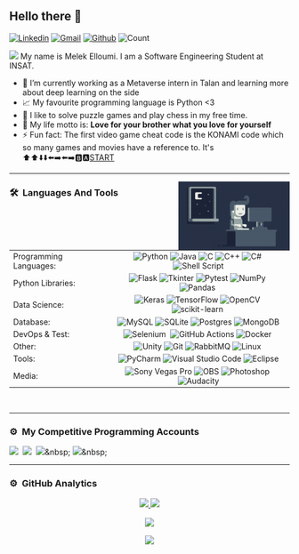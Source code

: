 ## Hello there 👋
[![Linkedin](https://img.shields.io/badge/-melek_elloumi-blue?style=flat&logo=Linkedin&logoColor=white)](https://www.linkedin.com/in/melek-elloumi/) [![Gmail](https://img.shields.io/badge/-melek_elloumi-c14438?style=flat&logo=Gmail&logoColor=white)](mailto:melek.elloumi@insat.ucar.tn) [![Github](https://img.shields.io/github/followers/MelekElloumi?label=Follow&style=social)](https://github.com/MelekElloumi) ![Count](https://visitor-badge.laobi.icu/badge?page_id=MelekElloumi.MelekElloumi)

<img src="https://readme-typing-svg.herokuapp.com?lines=Software+Engineering+Student;Data%20Science%20Enthusiast;Problem%20Solver&center=false&width=500&height=50">
My name is Melek Elloumi. I am a Software Engineering Student at INSAT. 

- 🔭&nbsp;I’m currently working as a Metaverse intern in Talan and learning more about deep learning on the side
- 📈&nbsp;My favourite programming language is Python <3
- 🎲&nbsp;I like to solve puzzle games and play chess in my free time.
- 💫&nbsp;My life motto is: **Love for your brother what you love for yourself**
- ⚡&nbsp;Fun fact: The first video game cheat code is the KONAMI code which so many games and movies have a reference to. It's ⬆️⬆️⬇️⬇️⬅️➡️⬅️➡️🅱️🅰️<ins>START</ins>

---------------------------------------------------------------------------------------------------------------
<img alt="Night Coding" src="https://raw.githubusercontent.com/AVS1508/AVS1508/master/assets/Night-Coding.gif" align="right" width="200"/>

### 🛠 &nbsp;**Languages And Tools**

|  |  |
| :----------- | :-----------: |
|Programming Languages: | ![Python](https://img.shields.io/badge/-Python-FFD700?style=flat&logo=python&logoColor=white)&nbsp;![Java](https://img.shields.io/badge/-Java-FFD700?style=flat&logo=Java&logoColor=white)&nbsp;![C](https://img.shields.io/badge/-C-FFD700?style=flat&logo=C&logoColor=white)&nbsp;![C++](https://img.shields.io/badge/-C++-C0C0C0?style=flat&logo=C%2B%2B&logoColor=white)&nbsp;![C#](https://img.shields.io/badge/c%23-C0C0C0?style=flat&logo=c-sharp&logoColor=white)&nbsp;![Shell Script](https://img.shields.io/badge/shell_script-CD7F32?style=flat&logo=gnu-bash&logoColor=white)|
| Python Libraries: |![Flask](https://img.shields.io/badge/flask-FFD700?style=flat&logo=flask&logoColor=white)&nbsp;![Tkinter](https://img.shields.io/badge/Tkinter-FFD700?style=flat&logo=python&logoColor=white)&nbsp;![Pytest](https://img.shields.io/badge/Pytest-FFD700?style=flat&logo=python&logoColor=white)&nbsp;![NumPy](https://img.shields.io/badge/numpy-C0C0C0?style=flat&logo=numpy&logoColor=white)&nbsp;![Pandas](https://img.shields.io/badge/pandas-C0C0C0?style=flat&logo=pandas&logoColor=white)&nbsp;
| Data Science: | ![Keras](https://img.shields.io/badge/Keras-FFD700?style=flat&logo=Keras&logoColor=white)&nbsp;![TensorFlow](https://img.shields.io/badge/TensorFlow-C0C0C0?style=flat&logo=TensorFlow&logoColor=white)&nbsp;![OpenCV](https://img.shields.io/badge/OpenCV-CD7F32?style=flat&logo=OpenCV&logoColor=white)&nbsp;![scikit-learn](https://img.shields.io/badge/scikit--learn-CD7F32?style=flat&logo=scikit-learn&logoColor=white)&nbsp;
| Database: |![MySQL](https://img.shields.io/badge/mysql-FFD700?style=flat&logo=mysql&logoColor=white)&nbsp;![SQLite](https://img.shields.io/badge/sqlite-FFD700?style=flat&logo=sqlite&logoColor=white)&nbsp;![Postgres](https://img.shields.io/badge/postgres-C0C0C0?style=flat&logo=postgresql&logoColor=white)&nbsp;![MongoDB](https://img.shields.io/badge/MongoDB-CD7F32?style=flat&logo=mongodb&logoColor=white)
| DevOps & Test: |![Selenium](https://img.shields.io/badge/-selenium-FFD700?style=flat&logo=selenium&logoColor=white)&nbsp; ![GitHub Actions](https://img.shields.io/badge/github%20actions-C0C0C0?style=flat&logo=githubactions&logoColor=white)&nbsp;![Docker](https://img.shields.io/badge/docker-CD7F32?style=flat&logo=docker&logoColor=white)&nbsp;
| Other: |![Unity](https://img.shields.io/badge/Unity-FFD700?style=flat&logo=unity&logoColor=white)&nbsp;![Git](https://img.shields.io/badge/-Git-C0C0C0?style=flat&logo=git&logoColor=white)&nbsp;![RabbitMQ](https://img.shields.io/badge/Rabbitmq-C0C0C0?style=flat&logo=rabbitmq&logoColor=white)&nbsp;![Linux](https://img.shields.io/badge/Linux-CD7F32?style=flat&logo=linux&logoColor=white)&nbsp;
| Tools: |![PyCharm](https://img.shields.io/badge/pycharm-FFD700?style=flat&logo=pycharm&logoColor=white)&nbsp;![Visual Studio Code](https://img.shields.io/badge/Visual%20Studio%20Code-C0C0C0?style=flat&logo=visual-studio-code&logoColor=white)&nbsp;![Eclipse](https://img.shields.io/badge/Eclipse-C0C0C0?style=flat&logo=Eclipse&logoColor=white)
| Media: |![Sony Vegas Pro](https://img.shields.io/badge/-Sony%20Vegas%20Pro-FFD700?style=flat)&nbsp;![OBS](https://img.shields.io/badge/-OBS-FFD700?style=flat)&nbsp;![Photoshop](https://img.shields.io/badge/-Photoshop-C0C0C0?style=flat&logo=adobe-photoshop&logoColor=white)&nbsp;![Audacity](https://img.shields.io/badge/Audacity-C0C0C0?style=flat&logo=audacity&logoColor=white)

<br>

---------------------------------------------------------------------------------------------------------------
### ⚙️ &nbsp;**My Competitive Programming Accounts**
[<img src="https://img.shields.io/badge/-Hackerrank-2EC866?style=for-the-badge&logo=HackerRank&logoColor=white">](https://www.hackerrank.com/melek_elloumi)&nbsp; [<img src="https://img.shields.io/badge/-CodinGame-F2BB13?style=for-the-badge">](https://www.codingame.com/profile/6af94ec3a70ab2ba8c59e9b1ee66a2f81205394)&nbsp; [<img src="https://img.shields.io/badge/Codeforces-445f9d?style=for-the-badge&logo=Codeforces&logoColor=white">]([https://www.hackerrank.com/melek_elloumi](https://codeforces.com/profile/Malloumario))&nbsp; [<img src="https://img.shields.io/badge/LeetCode-000000?style=for-the-badge&logo=LeetCode&logoColor=#d16c06">]([https://www.hackerrank.com/melek_elloumi](https://leetcode.com/MelekElloumi/))&nbsp; 

---------------------------------------------------------------------------------------------------------------
### ⚙️ &nbsp;**GitHub Analytics**

<p align="center">
<a href="https://github.com/MelekElloumi">
  <img height="180em" src="https://github-readme-stats-eight-theta.vercel.app/api?username=MelekElloumi&show_icons=true&theme=algolia&include_all_commits=true&count_private=true&hide=prs,issues"/>
  <img height="180em" src="https://github-readme-stats-eight-theta.vercel.app/api/top-langs/?username=MelekElloumi&layout=compact&langs_count=7&theme=algolia&hide=jupyter%20notebook"/>
</a>
</p>
<p align="center">
<img align="center" src="https://activity-graph.herokuapp.com/graph?username=MelekElloumi&layout=compact&theme=rogue"/>
  </p>
  <p align="center">
<img align="center" src="https://github-readme-streak-stats.herokuapp.com/?user=MelekElloumi&theme=algolia"/>
  </p>
